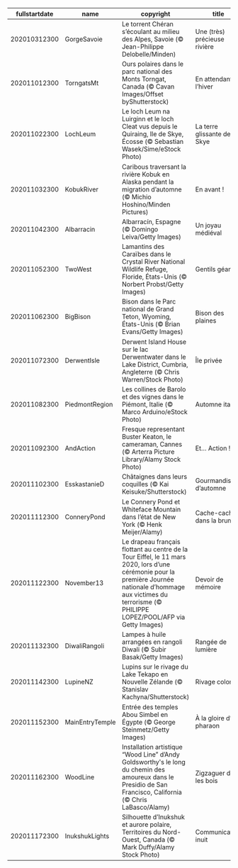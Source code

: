 |fullstartdate|name|copyright|title|image|
|--|--|--|--|--|
202010312300|GorgeSavoie|Le torrent Chéran s’écoulant au milieu des Alpes, Savoie (© Jean-Philippe Delobelle/Minden)|Une (très) précieuse rivière|![](/fr-FR/2020/11/202010312300GorgeSavoie.jpg)|
202011012300|TorngatsMt|Ours polaires dans le parc national des Monts Torngat, Canada (© Cavan Images/Offset byShutterstock)|En attendant l’hiver|![](/fr-FR/2020/11/202011012300TorngatsMt.jpg)|
202011022300|LochLeum|Le loch Leum na Luirginn et le loch Cleat vus depuis le Quiraing, Ile de Skye, Écosse (© Sebastian Wasek/Sime/eStock Photo)|La terre glissante de Skye|![](/fr-FR/2020/11/202011022300LochLeum.jpg)|
202011032300|KobukRiver|Caribous traversant la rivière Kobuk en Alaska pendant la migration d’automne (© Michio Hoshino/Minden Pictures)|En avant !|![](/fr-FR/2020/11/202011032300KobukRiver.jpg)|
202011042300|Albarracin|Albarracín, Espagne (© Domingo Leiva/Getty Images)|Un joyau médiéval|![](/fr-FR/2020/11/202011042300Albarracin.jpg)|
202011052300|TwoWest|Lamantins des Caraïbes dans le Crystal River National Wildlife Refuge, Floride, États-Unis (© Norbert Probst/Getty Images)|Gentils géants|![](/fr-FR/2020/11/202011052300TwoWest.jpg)|
202011062300|BigBison|Bison dans le Parc national de Grand Teton, Wyoming, États-Unis (© Brian Evans/Getty Images)|Bison des plaines|![](/fr-FR/2020/11/202011062300BigBison.jpg)|
202011072300|DerwentIsle|Derwent Island House sur le lac Derwentwater dans le Lake District, Cumbria, Angleterre (© Chris Warren/Stock Photo)|Île privée|![](/fr-FR/2020/11/202011072300DerwentIsle.jpg)|
202011082300|PiedmontRegion|Les collines de Barolo et des vignes dans le Piémont, Italie (© Marco Arduino/eStock Photo)|Automne italien|![](/fr-FR/2020/11/202011082300PiedmontRegion.jpg)|
202011092300|AndAction|Fresque representant Buster Keaton, le cameraman, Cannes (© Arterra Picture Library/Alamy Stock Photo)|Et… Action !|![](/fr-FR/2020/11/202011092300AndAction.jpg)|
202011102300|EsskastanieD|Châtaignes dans leurs coquilles (© Kai Keisuke/Shutterstock)|Gourmandise d’automne|![](/fr-FR/2020/11/202011102300EsskastanieD.jpg)|
202011112300|ConneryPond|Le Connery Pond et Whiteface Mountain dans l’état de New York (© Henk Meijer/Alamy)|Cache-cache dans la brume|![](/fr-FR/2020/11/202011112300ConneryPond.jpg)|
202011122300|November13|Le drapeau français flottant au centre de la Tour Eiffel, le 11 mars 2020, lors d’une cérémonie pour la première Journée nationale d’hommage aux victimes du terrorisme (© PHILIPPE LOPEZ/POOL/AFP via Getty Images)|Devoir de mémoire|![](/fr-FR/2020/11/202011122300November13.jpg)|
202011132300|DiwaliRangoli|Lampes à huile arrangées en rangoli Diwali (© Subir Basak/Getty Images)|Rangée de lumière|![](/fr-FR/2020/11/202011132300DiwaliRangoli.jpg)|
202011142300|LupineNZ|Lupins sur le rivage du Lake Tekapo en Nouvelle Zélande (© Stanislav Kachyna/Shutterstock)|Rivage coloré|![](/fr-FR/2020/11/202011142300LupineNZ.jpg)|
202011152300|MainEntryTemple|Entrée des temples Abou Simbel en Égypte (© George Steinmetz/Getty Images)|À la gloire d’un pharaon|![](/fr-FR/2020/11/202011152300MainEntryTemple.jpg)|
202011162300|WoodLine|Installation artistique “Wood Line” d’Andy Goldsworthy's le long du chemin des amoureux dans le Presidio de San Francisco, California (© Chris LaBasco/Alamy)|Zigzaguer dans les bois|![](/fr-FR/2020/11/202011162300WoodLine.jpg)|
202011172300|InukshukLights|Silhouette d’Inukshuk et aurore polaire, Territoires du Nord-Ouest, Canada (© Mark Duffy/Alamy Stock Photo)|Communication inuit|![](/fr-FR/2020/11/202011172300InukshukLights.jpg)|
